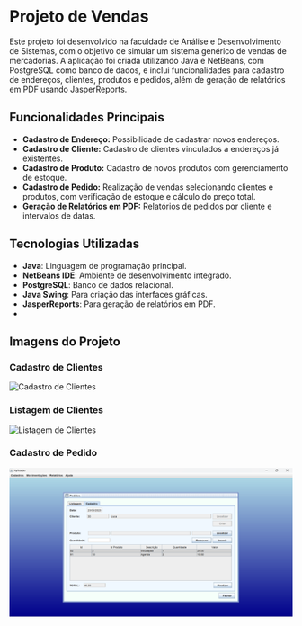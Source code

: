 # Projeto de Vendas

Este projeto foi desenvolvido na faculdade de Análise e Desenvolvimento de Sistemas, com o objetivo de simular um sistema genérico de vendas de mercadorias. A aplicação foi criada utilizando Java e NetBeans, com PostgreSQL como banco de dados, e inclui funcionalidades para cadastro de endereços, clientes, produtos e pedidos, além de geração de relatórios em PDF usando JasperReports.

## Funcionalidades Principais

- **Cadastro de Endereço:** Possibilidade de cadastrar novos endereços.
- **Cadastro de Cliente:** Cadastro de clientes vinculados a endereços já existentes.
- **Cadastro de Produto:** Cadastro de novos produtos com gerenciamento de estoque.
- **Cadastro de Pedido:** Realização de vendas selecionando clientes e produtos, com verificação de estoque e cálculo do preço total.
- **Geração de Relatórios em PDF:** Relatórios de pedidos por cliente e intervalos de datas.

## Tecnologias Utilizadas

- **Java**: Linguagem de programação principal.
- **NetBeans IDE**: Ambiente de desenvolvimento integrado.
- **PostgreSQL**: Banco de dados relacional.
- **Java Swing**: Para criação das interfaces gráficas.
- **JasperReports**: Para geração de relatórios em PDF.
- 
## Imagens do Projeto

### Cadastro de Clientes
![Cadastro de Clientes](src/imagens/cadastro-cliente.png)


### Listagem de Clientes
![Listagem de Clientes](src/imagens/listagem-cliente.png)

### Cadastro de Pedido
![Cadastro de Pedido](src/imagens/cadastro-pedido.png)
